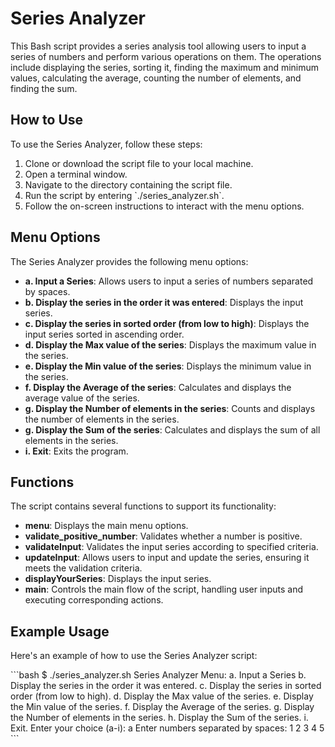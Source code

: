 # Series Analyzer

This Bash script provides a series analysis tool allowing users to input a series of numbers and perform various operations on them. The operations include displaying the series, sorting it, finding the maximum and minimum values, calculating the average, counting the number of elements, and finding the sum.

## How to Use

To use the Series Analyzer, follow these steps:

1. Clone or download the script file to your local machine.
2. Open a terminal window.
3. Navigate to the directory containing the script file.
4. Run the script by entering \`./series_analyzer.sh\`.
5. Follow the on-screen instructions to interact with the menu options.

## Menu Options

The Series Analyzer provides the following menu options:

- **a. Input a Series**: Allows users to input a series of numbers separated by spaces.
- **b. Display the series in the order it was entered**: Displays the input series.
- **c. Display the series in sorted order (from low to high)**: Displays the input series sorted in ascending order.
- **d. Display the Max value of the series**: Displays the maximum value in the series.
- **e. Display the Min value of the series**: Displays the minimum value in the series.
- **f. Display the Average of the series**: Calculates and displays the average value of the series.
- **g. Display the Number of elements in the series**: Counts and displays the number of elements in the series.
- **g. Display the Sum of the series**: Calculates and displays the sum of all elements in the series.
- **i. Exit**: Exits the program.

## Functions

The script contains several functions to support its functionality:

- **menu**: Displays the main menu options.
- **validate\_positive\_number**: Validates whether a number is positive.
- **validateInput**: Validates the input series according to specified criteria.
- **updateInput**: Allows users to input and update the series, ensuring it meets the validation criteria.
- **displayYourSeries**: Displays the input series.
- **main**: Controls the main flow of the script, handling user inputs and executing corresponding actions.

## Example Usage

Here's an example of how to use the Series Analyzer script:

\`\`\`bash
$ ./series_analyzer.sh
Series Analyzer Menu:
a. Input a Series
b. Display the series in the order it was entered.
c. Display the series in sorted order (from low to high).
d. Display the Max value of the series.
e. Display the Min value of the series.
f. Display the Average of the series.
g. Display the Number of elements in the series.
h. Display the Sum of the series.
i. Exit.
Enter your choice (a-i): a
Enter numbers separated by spaces: 1 2 3 4 5
\`\`\`


